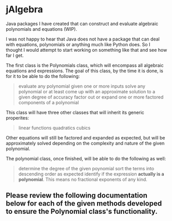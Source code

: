 # jAlgebra
Java packages I have created that can construct and evaluate algebraic polynomials and equations (WIP).

I was not happy to hear that Java does not have a package that can deal with equations, polynomials or anything much like Python does. So I thought I would attempt to start working on something like that and see how far I get.

The first class is the Polynomials class, which will encompass all algebraic equations and expressions.  The goal of this class, by the time it is done, is for it to be able to do the following:
> evaluate any polynomial given one or more inputs
> solve any polynomial or at least come up with an approximate solution to a given degree of accuracy
> factor out or expand one or more factored components of a polynomial

This class will have three other classes that will inherit its generic properites:
> linear functions
> quadratics
> cubics

Other equations will still be factored and expanded as expected, but will be approximately solved depending on the complexity and nature of the given polynomial.

The polynomial class, once finished, will be able to do the following as well:
> determine the degree of the given poynomial
> sort the terms into descending order as expected
> identify if the expression **actually is a polynomial**.  This means no fractional exponents of any kind.

Please review the following documentation below for each of the given methods developed to ensure the Polynomial class's functionality.
------------------------------------------------------------------------------------------------------------------------------------------------------------------------------------------------------
